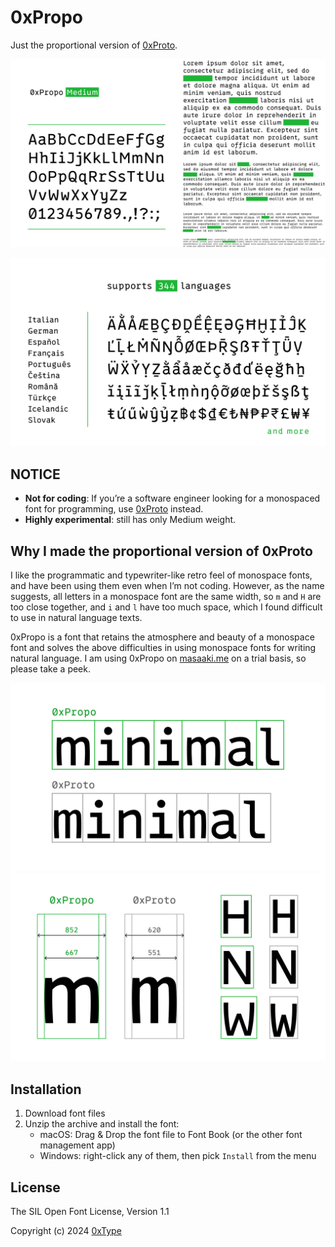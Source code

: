# 0xPropo

Just the proportional version of [0xProto](https://github.com/0xType/0xProto).

![0xPropo](./images/1.png)

![0xProp supports 344 languages](./images/2.png)

## NOTICE

- **Not for coding**: If you’re a software engineer looking for a monospaced font for programming, use [0xProto](https://github.com/0xType/0xProto) instead.
- **Highly experimental**: still has only Medium weight.

## Why I made the proportional version of 0xProto

I like the programmatic and typewriter-like retro feel of monospace fonts, and have been using them even when I’m not coding.
However, as the name suggests, all letters in a monospace font are the same width, so `m` and `H` are too close together, and `i` and `l` have too much space, which I found difficult to use in natural language texts.

0xPropo is a font that retains the atmosphere and beauty of a monospace font and solves the above difficulties in using monospace fonts for writing natural language.
I am using 0xPropo on [masaaki.me](https://masaaki.me/) on a trial basis, so please take a peek.

![0xPropo and 0xProto](./images/3.png)
![compare 0xPropo with 0xProto](./images/4.png)

## Installation

1. Download font files
1. Unzip the archive and install the font:
    - macOS: Drag & Drop the font file to Font Book (or the other font management app)
    - Windows: right-click any of them, then pick `Install` from the menu

## License

The SIL Open Font License, Version 1.1

Copyright (c) 2024 [0xType](https://0xtype.dev)